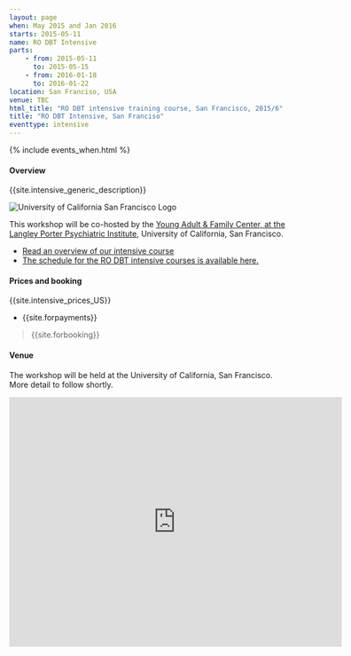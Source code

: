 ```yaml
---
layout: page
when: May 2015 and Jan 2016
starts: 2015-05-11
name: RO DBT Intensive
parts:
    - from: 2015-05-11
      to: 2015-05-15
    - from: 2016-01-18
      to: 2016-01-22
location: San Franciso, USA
venue: TBC
html_title: "RO DBT intensive training course, San Francisco, 2015/6"
title: "RO DBT Intensive, San Franciso"
eventtype: intensive
---
```



{% include events_when.html %}


#### Overview

{{site.intensive_generic_description}}

![University of California San Francisco Logo](http://psych.ucsf.edu/images/ucsf_logo.gif)

This workshop will be co-hosted by the [Young Adult & Family Center, at the Langley Porter Psychiatric Institute](http://psych.ucsf.edu/lpphc.aspx?id=5041), University of California, San Francisco.


- [Read an overview of our intensive course](/training/intensive.html)
- [The schedule for the RO DBT intensive courses is available here.](/training/intensive/timetable.html)





#### Prices and booking


{{site.intensive_prices_US}}
- {{site.forpayments}}

> {{site.forbooking}}

#### Venue

The workshop will be held at the University of California, San Francisco. More detail to follow shortly.

<iframe src="https://www.google.com/maps/embed?pb=!1m14!1m8!1m3!1d3154.1114013938964!2d-122.45797500000002!3d37.76398599999999!3m2!1i1024!2i768!4f13.1!3m3!1m2!1s0x0%3A0x56e949612f9b2255!2sUniversity+of+California%2C+San+Francisco!5e0!3m2!1sen!2s!4v1410354537804" width="600" height="450" frameborder="0" style="border:0"></iframe>

